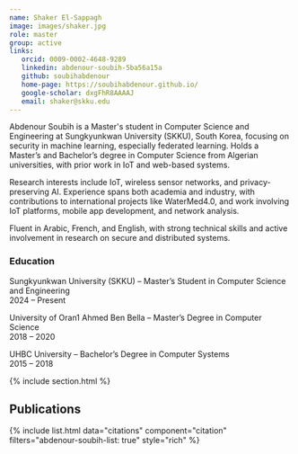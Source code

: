 ```yaml
---
name: Shaker El-Sappagh
image: images/shaker.jpg
role: master
group: active
links:
   orcid: 0009-0002-4648-9289
   linkedin: abdenour-soubih-5ba56a15a
   github: soubihabdenour
   home-page: https://soubihabdenour.github.io/
   google-scholar: dxgFhR8AAAAJ
   email: shaker@skku.edu
---
```


Abdenour Soubih is a Master's student in Computer Science and Engineering at Sungkyunkwan University (SKKU), South Korea, focusing on security in machine learning, especially federated learning. Holds a Master’s and Bachelor’s degree in Computer Science from Algerian universities, with prior work in IoT and web-based systems.

Research interests include IoT, wireless sensor networks, and privacy-preserving AI. Experience spans both academia and industry, with contributions to international projects like WaterMed4.0, and work involving IoT platforms, mobile app development, and network analysis.

Fluent in Arabic, French, and English, with strong technical skills and active involvement in research on secure and distributed systems.


### Education
Sungkyunkwan University (SKKU) – Master’s Student in Computer Science and Engineering <br>
2024 – Present

University of Oran1 Ahmed Ben Bella – Master’s Degree in Computer Science<br>
2018 – 2020

UHBC University – Bachelor’s Degree in Computer Systems<br>
2015 – 2018


{% include section.html %}
## Publications

{% include list.html data="citations" component="citation" filters="abdenour-soubih-list: true" style="rich" %}